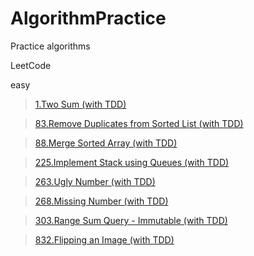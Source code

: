 # AlgorithmPractice

Practice algorithms

LeetCode

easy

> [1.Two Sum (with TDD)](http://samurae83.blog.me/221342690123)

> [83.Remove Duplicates from Sorted List (with TDD)](http://samurae83.blog.me/221337670176)

> [88.Merge Sorted Array (with TDD)](http://samurae83.blog.me/221335454051)
  
> [225.Implement Stack using Queues (with TDD)](https://leetcode.com/problems/implement-stack-using-queues/description)

> [263.Ugly Number (with TDD)](http://samurae83.blog.me/221333346390)

> [268.Missing Number (with TDD)](https://leetcode.com/problems/missing-number)

> [303.Range Sum Query - Immutable (with TDD)](http://samurae83.blog.me/221356492121)

> [832.Flipping an Image (with TDD)](https://leetcode.com/problems/flipping-an-image)
